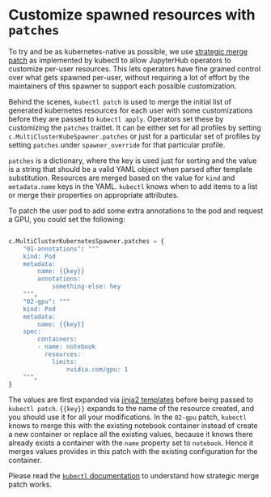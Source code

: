 # Customize spawned resources with `patches`

To try and be as kubernetes-native as possible, we use [strategic merge patch](https://kubernetes.io/docs/tasks/manage-kubernetes-objects/update-api-object-kubectl-patch/#notes-on-the-strategic-merge-patch)
as implemented by kubectl to allow JupyterHub operators to customize per-user resources.
This lets operators have fine grained control over what gets spawned per-user, without
requiring a lot of effort by the maintainers of this spawner to support each possible
customization.

Behind the scenes, `kubectl patch` is used to merge the initial list of generated
kubernetes resources for each user with some customizations before they are passed to
`kubectl apply`. Operators set these by customizing the `patches` traitlet. It can
be either set for all profiles by setting `c.MultiClusterKubeSpawner.patches` or just
for a particular set of profiles by setting `patches` under `spawner_override` for that
particular profile.

`patches` is a dictionary, where the key is used just for sorting and the value is
a string that should be a valid YAML object when parsed after template substitution.
Resources are merged based on the value for `kind` and `metadata.name` keys in the YAML.
`kubectl` knows when to add items to a list or merge their properties on appropriate
attributes.

To patch the user pod to add some extra annotations to the pod and request a GPU,
you could set the following:

```python

c.MultiClusterKubernetesSpawner.patches = {
    "01-annotations": """
    kind: Pod
    metadata:
        name: {{key}}
        annotations:
            something-else: hey
    """,
    "02-gpu": """
    kind: Pod
    metadata:
        name: {{key}}
    spec:
        containers:
        - name: notebook
          resources:
            limits:
                nvidia.com/gpu: 1
    """,
}
```

The values are first expanded via [jinja2 templates](https://jinja.palletsprojects.com/)
before being passed to `kubectl patch`. `{{key}}` expands to the name of the resource
created, and you should use it for all your modifications. In the `02-gpu` patch, `kubectl`
knows to merge this with the existing notebook container instead of create a new container
or replace all the existing values, because it knows there already exists a container with
the `name` property set to `notebook`. Hence it merges values provides in this patch with
the existing configuration for the container.

Please read the [`kubectl` documentation](https://kubernetes.io/docs/tasks/manage-kubernetes-objects/update-api-object-kubectl-patch)
to understand how strategic merge patch works.